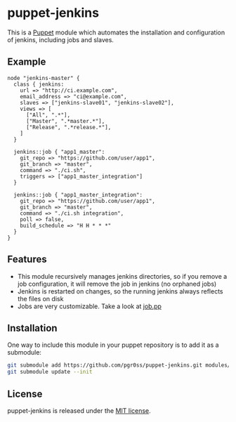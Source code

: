 # puppet-jenkins

This is a [Puppet](https://puppetlabs.com/puppet/what-is-puppet/) module which automates the installation and configuration of jenkins, including jobs and slaves.

## Example

```puppet
node "jenkins-master" {
  class { jenkins:
    url => "http://ci.example.com",
    email_address => "ci@example.com",
    slaves => ["jenkins-slave01", "jenkins-slave02"],
    views => [
      ["All", ".*"],
      ["Master", ".*master.*"],
      ["Release", ".*release.*"],
    ]
  }

  jenkins::job { "app1_master":
    git_repo => "https://github.com/user/app1",
    git_branch => "master",
    command => "./ci.sh",
    triggers => ["app1_master_integration"]
  }

  jenkins::job { "app1_master_integration":
    git_repo => "https://github.com/user/app1",
    git_branch => "master",
    command => "./ci.sh integration",
    poll => false,
    build_schedule => "H H * * *"
  }
}
```

## Features

* This module recursively manages jenkins directories, so if you remove a job configuration, it will remove the job in jenkins (no orphaned jobs)
* Jenkins is restarted on changes, so the running jenkins always reflects the files on disk
* Jobs are very customizable. Take a look at [job.pp](https://github.com/pgr0ss/puppet-jenkins/blob/master/manifests/job.pp)

## Installation

One way to include this module in your puppet repository is to add it as a submodule:

```bash
git submodule add https://github.com/pgr0ss/puppet-jenkins.git modules/jenkins
git submodule update --init
```

## License

puppet-jenkins is released under the [MIT license](http://www.opensource.org/licenses/MIT).
